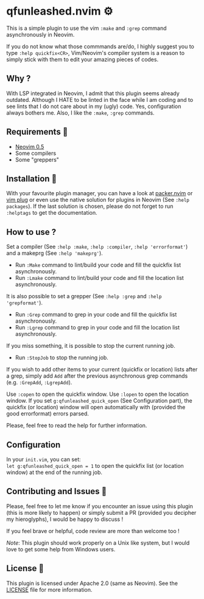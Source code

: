 # qfunleashed.nvim :gear:
This is a simple plugin to use the vim `:make` and `:grep` command
asynchronously in Neovim.

If you do not know what those commmands are/do, I highly suggest you to type
`:help quickfix<CR>`, Vim/Neovim's compiler system is a reason to simply stick
with them to edit your amazing pieces of codes.

## Why ?  
With LSP integrated in Neovim, I admit that this plugin seems already
outdated.  Although I HATE to be linted in the face while I am coding and to
see lints that I do not care about in my (ugly) code. Yes, configuration
always bothers me.  Also, I like the `:make`, `:grep` commands.

## Requirements :lock_with_ink_pen:
- [Neovim 0.5](https://github.com/neovim/neovim)  
- Some compilers  
- Some "greppers"  

## Installation :incoming_envelope:
With your favourite plugin manager, you can have a look at
[packer.nvim](https://github.com/wbthomason/packer.nvim) or [vim
plug](https://github.com/junegunn/vim-plug) or even use the native solution
for plugins in Neovim (See `:help packages`). If the last solution is chosen,
please do not forget to run `:helptags` to get the documentation.

## How to use ?  

Set a compiler (See `:help :make`, `:help :compiler`, `:help 'errorformat'`)
and a makeprg (See `:help 'makeprg'`).  

- Run `:Make` command to lint/build your code and fill the quickfix list
  asynchronously.  
- Run `:Lmake` command to lint/build your code and fill the location list
  asynchronously.  

It is also possible to set a grepper (See `:help :grep` and `:help 'grepformat'`).  
- Run `:Grep` command to grep in your code and fill the quickfix list
  asynchronously.  
- Run `:Lgrep` command to grep in your code and fill the location list
  asynchronously.  

If you miss something, it is possible to stop the current running job.  
- Run `:StopJob` to stop the running job.  

If you wish to add other items to your current (quickfix or location) lists
after a grep, simply add `Add` after the previous asynchronous grep commands
(e.g. `:GrepAdd`, `:LgrepAdd`).  

Use `:copen` to open the quickfix window. Use `:lopen` to open the location
window. If you set `g:qfunleashed_quick_open` (See Configuration part), the quickfix (or
location) window will open automatically with (provided the good errorformat)
errors parsed.

Please, feel free to read the help for further information.

## Configuration
In your `init.vim`, you can set:  
`let g:qfunleashed_quick_open = 1`
to open the quickfix list (or location window) at the end of the running job.  

## Contributing and Issues :thought_balloon:
Please, feel free to let me know if you encounter an issue using this plugin
(this is more likely to happen) or simply submit a PR (provided you decipher
my hieroglyphs), I would be happy to discuss !

If you feel brave or helpful, code review are more than welcome too !

*Note*: This plugin should work properly on a Unix like system, but I would love
to get some help from Windows users.

## License :bookmark:
This plugin is licensed under Apache 2.0 (same as Neovim). See the
[LICENSE](https://github.com/lmenou/nvim-luamake/blob/master/LICENSE) file for
more information.
